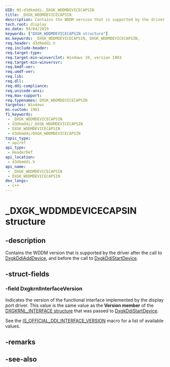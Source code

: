 ```yaml
---
UID: NS:d3dkmddi._DXGK_WDDMDEVICECAPSIN
title: _DXGK_WDDMDEVICECAPSIN
description: Contains the WDDM version that is supported by the driver after the call to DxgkDdiAddDevice, and before the call to DxgkDdiStartDevice.
tech.root: display
ms.date: 04/04/2019
keywords: ["DXGK_WDDMDEVICECAPSIN structure"]
ms.keywords: _DXGK_WDDMDEVICECAPSIN, DXGK_WDDMDEVICECAPSIN,
req.header: d3dkmddi.h
req.include-header: 
req.target-type: 
req.target-min-winverclnt: Windows 10, version 1903
req.target-min-winversvr: 
req.kmdf-ver: 
req.umdf-ver: 
req.lib: 
req.dll: 
req.ddi-compliance: 
req.unicode-ansi: 
req.max-support: 
req.typenames: DXGK_WDDMDEVICECAPSIN
targetos: Windows
ms.custom: 19H1
f1_keywords:
 - _DXGK_WDDMDEVICECAPSIN
 - d3dkmddi/_DXGK_WDDMDEVICECAPSIN
 - DXGK_WDDMDEVICECAPSIN
 - d3dkmddi/DXGK_WDDMDEVICECAPSIN
topic_type:
 - apiref
api_type:
 - HeaderDef
api_location:
 - d3dkmddi.h
api_name:
 - _DXGK_WDDMDEVICECAPSIN
 - DXGK_WDDMDEVICECAPSIN
dev_langs:
 - c++
---
```


# _DXGK_WDDMDEVICECAPSIN structure


## -description

Contains the WDDM version that is supported by the driver after the call to [DxgkDdiAddDevice](../dispmprt/nc-dispmprt-dxgkddi_add_device.md), and before the call to [DxgkDdiStartDevice](../dispmprt/nc-dispmprt-dxgkddi_start_device.md).

## -struct-fields

### -field DxgkrnlInterfaceVersion

 
Indicates the version of the functional interface implemented by the display port driver. This value is the same value as the **Version member** of the [DXGKRNL_INTERFACE structure](../dispmprt/ns-dispmprt-_dxgkrnl_interface.md) that was passed to [DxgkDdiStartDevice](../dispmprt/nc-dispmprt-dxgkddi_start_device.md). 

See the [IS_OFFICIAL_DDI_INTERFACE_VERSION](../d3dukmdt/nf-d3dukmdt-is_official_ddi_interface_version.md) macro for a list of available values.

## -remarks

## -see-also

